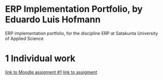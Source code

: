 # ERP Implementation Portfolio, by Eduardo Luis Hofmann

ERP implementation portfolio, for the discipline ERP at Satakunta University of Applied Science

# 1 Individual work
[link to Moodle assigment #1](https://moodle3x.samk.fi/mod/assign/view.php?id=563375&forceview=1)
[link to assigment](https://code.33co.de/ehofmann/ERP-samk/assigments/assigment1.md)

